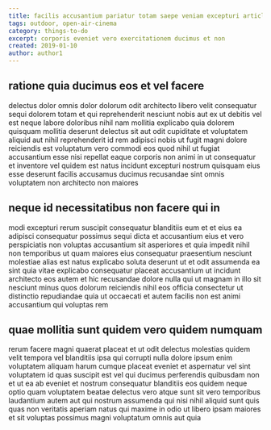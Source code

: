 ```yaml
---
title: facilis accusantium pariatur totam saepe veniam excepturi article 1736
tags: outdoor, open-air-cinema
category: things-to-do
excerpt: corporis eveniet vero exercitationem ducimus et non
created: 2019-01-10
author: author1
---
```


## ratione quia ducimus eos et vel facere

delectus dolor omnis dolor dolorum odit architecto libero velit consequatur sequi dolorem totam et qui reprehenderit nesciunt nobis aut ex ut debitis vel est neque labore doloribus nihil nam mollitia explicabo quia dolorem quisquam mollitia deserunt delectus sit aut odit cupiditate et voluptatem aliquid aut nihil reprehenderit id rem adipisci nobis ut fugit magni dolore reiciendis est voluptatum vero commodi eos quod nihil ut fugiat accusantium esse nisi repellat eaque corporis non animi in ut consequatur et inventore vel quidem est natus incidunt excepturi nostrum quisquam eius esse deserunt facilis accusamus ducimus recusandae sint omnis voluptatem non architecto non maiores

## neque id necessitatibus non facere qui in

modi excepturi rerum suscipit consequatur blanditiis eum et et eius ea adipisci consequatur possimus sequi dicta et accusantium eius et vero perspiciatis non voluptas accusantium sit asperiores et quia impedit nihil non temporibus ut quam maiores eius consequatur praesentium nesciunt molestiae alias est natus explicabo soluta deserunt ut et odit assumenda ea sint quia vitae explicabo consequatur placeat accusantium ut incidunt architecto eos autem et hic recusandae dolore nulla qui ut magnam in illo sit nesciunt minus quos dolorum reiciendis nihil eos officia consectetur ut distinctio repudiandae quia ut occaecati et autem facilis non est animi accusantium qui voluptas rem

## quae mollitia sunt quidem vero quidem numquam

rerum facere magni quaerat placeat et ut odit delectus molestias quidem velit tempora vel blanditiis ipsa qui corrupti nulla dolore ipsum enim voluptatem aliquam harum cumque placeat eveniet et aspernatur vel sint voluptatem id quas suscipit est vel qui ducimus perferendis quibusdam non et ut ea ab eveniet et nostrum consequatur blanditiis eos quidem neque optio quam voluptatem beatae delectus vero atque sunt sit vero temporibus laudantium autem aut qui nostrum assumenda qui nisi nihil aliquid sunt quis quas non veritatis aperiam natus qui maxime in odio ut libero ipsam maiores et sit voluptas possimus magni voluptatum omnis aut quia

